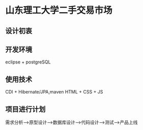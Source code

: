 # 山东理工大学二手交易市场
## 设计初衷
## 开发环境
eclipse + postgreSQL
## 使用技术
CDI + Hibernate/JPA,maven
HTML + CSS + JS
## 项目进行计划
需求分析-->原型设计-->数据库设计-->代码设计-->测试-->产品上线
